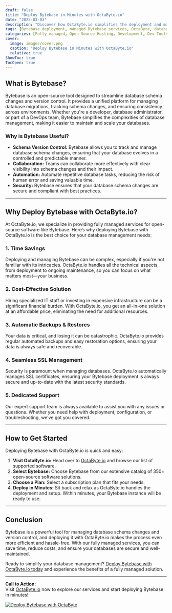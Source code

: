 ```yaml
---
draft: false
title: "Deploy Bytebase in Minutes with OctaByte.io"
date: "2025-03-03"
description: "Discover how OctaByte.io simplifies the deployment and management of Bytebase, an open-source database schema change and version control tool. Save time, reduce costs, and enjoy seamless database management with OctaByte's fully managed services."
tags: [Bytebase deployment, managed Bytebase services, OctaByte, database schema management, open-source database tools, automated database backups, SSL management, cost-effective database solutions]
categories: [Fully managed, Open Source Hosting, Development, Dev Tools]
cover:
  image: images/cover.png
  caption: "Deploy Bytebase in Minutes with OctaByte.io"
  relative: true
ShowToc: true
TocOpen: true
---
```



## What is Bytebase?

Bytebase is an open-source tool designed to streamline database schema changes and version control. It provides a unified platform for managing database migrations, tracking schema changes, and ensuring consistency across environments. Whether you're a developer, database administrator, or part of a DevOps team, Bytebase simplifies the complexities of database management, making it easier to maintain and scale your databases.

### Why is Bytebase Useful?

- **Schema Version Control:** Bytebase allows you to track and manage database schema changes, ensuring that your database evolves in a controlled and predictable manner.
- **Collaboration:** Teams can collaborate more effectively with clear visibility into schema changes and their impact.
- **Automation:** Automate repetitive database tasks, reducing the risk of human error and saving valuable time.
- **Security:** Bytebase ensures that your database schema changes are secure and compliant with best practices.

---

## Why Deploy Bytebase with OctaByte.io?

At OctaByte.io, we specialize in providing fully managed services for open-source software like Bytebase. Here’s why deploying Bytebase with OctaByte.io is the best choice for your database management needs:

### 1. **Time Savings**
Deploying and managing Bytebase can be complex, especially if you're not familiar with its intricacies. OctaByte.io handles all the technical aspects, from deployment to ongoing maintenance, so you can focus on what matters most—your business.

### 2. **Cost-Effective Solution**
Hiring specialized IT staff or investing in expensive infrastructure can be a significant financial burden. With OctaByte.io, you get an all-in-one solution at an affordable price, eliminating the need for additional resources.

### 3. **Automatic Backups & Restores**
Your data is critical, and losing it can be catastrophic. OctaByte.io provides regular automated backups and easy restoration options, ensuring your data is always safe and recoverable.

### 4. **Seamless SSL Management**
Security is paramount when managing databases. OctaByte.io automatically manages SSL certificates, ensuring your Bytebase deployment is always secure and up-to-date with the latest security standards.

### 5. **Dedicated Support**
Our expert support team is always available to assist you with any issues or questions. Whether you need help with deployment, configuration, or troubleshooting, we’ve got you covered.

---

## How to Get Started

Deploying Bytebase with OctaByte.io is quick and easy:

1. **Visit OctaByte.io:** Head over to [OctaByte.io](https://octabyte.io) and browse our list of supported software.
2. **Select Bytebase:** Choose Bytebase from our extensive catalog of 350+ open-source software solutions.
3. **Choose a Plan:** Select a subscription plan that fits your needs.
4. **Deploy in Minutes:** Sit back and relax as OctaByte.io handles the deployment and setup. Within minutes, your Bytebase instance will be ready to use.

---

## Conclusion

Bytebase is a powerful tool for managing database schema changes and version control, and deploying it with OctaByte.io makes the process even more efficient and hassle-free. With our fully managed services, you can save time, reduce costs, and ensure your databases are secure and well-maintained.

Ready to simplify your database management? [Deploy Bytebase with OctaByte.io today](https://octabyte.io) and experience the benefits of a fully managed solution.

---

**Call to Action:**  
Visit [OctaByte.io](https://octabyte.io) now to explore our services and start deploying Bytebase in minutes!

[![Deploy Bytebase with OctaByte](/images/deploy-on-octabyte.png)](https://octabyte.io/fully-managed-open-source-services/development/dev-tools/bytebase)
